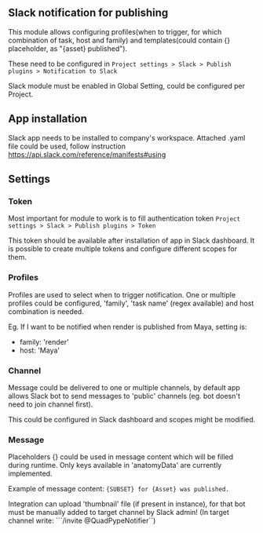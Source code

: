 Slack notification for publishing
---------------------------------

This module allows configuring profiles(when to trigger, for which combination of task, host and family)
and templates(could contain {} placeholder, as "{asset} published").

These need to be configured in
```Project settings > Slack > Publish plugins > Notification to Slack```

Slack module must be enabled in Global Setting, could be configured per Project.

## App installation

Slack app needs to be installed to company's workspace. Attached .yaml file could be
used, follow instruction https://api.slack.com/reference/manifests#using

## Settings

### Token
Most important for module to work is to fill authentication token
```Project settings > Slack > Publish plugins > Token```

This token should be available after installation of app in Slack dashboard.
It is possible to create multiple tokens and configure different scopes for them.

### Profiles
Profiles are used to select when to trigger notification. One or multiple profiles
could be configured, 'family', 'task name' (regex available) and host combination is needed.

Eg. If I want to be notified when render is published from Maya, setting is:

- family: 'render'
- host: 'Maya'

### Channel
Message could be delivered to one or multiple channels, by default app allows Slack bot
to send messages to 'public' channels (eg. bot doesn't need to join channel first).

This could be configured in Slack dashboard and scopes might be modified.

### Message
Placeholders {} could be used in message content which will be filled during runtime.
Only keys available in 'anatomyData' are currently implemented.

Example of message content:
```{SUBSET} for {Asset} was published.```

Integration can upload 'thumbnail' file (if present in instance), for that bot must be
manually added to target channel by Slack admin!
(In target channel write: ```/invite @QuadPypeNotifier``)
